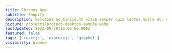 ```yaml
---
title: Chronos App
subtitle: Shopify
description: Volutpat ac tincidunt vitae semper quis lectus nulla at. Venenatis urna cursus eget nunc scelerisque. Felis bibendum ut tristique et egestas quis ipsum suspendisse ultrices.
picture: projects/project-desktop-sample.webp
lastUpdated: 2022-09-29T15:05:00.000Z
featured: false
tags: ['reactjs', 'expressjs', 'graphql']
visibility: hidden
---
```

